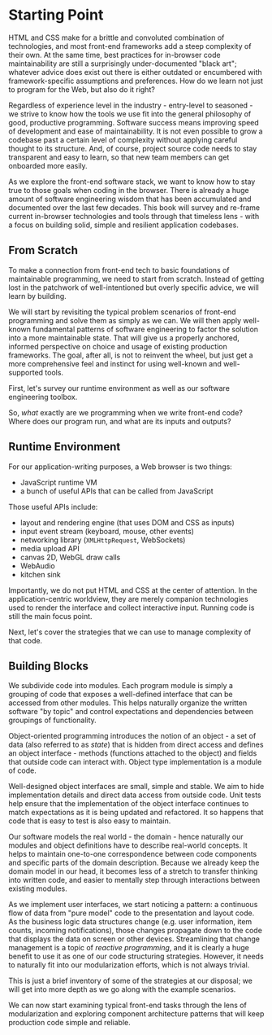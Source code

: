 # Starting Point

HTML and CSS make for a brittle and convoluted combination of technologies, and most front-end frameworks add a steep complexity of their own. At the same time, best practices for in-browser code maintainability are still a surprisingly under-documented "black art"; whatever advice does exist out there is either outdated or encumbered with framework-specific assumptions and preferences. How do we learn not just to program for the Web, but also do it right?

Regardless of experience level in the industry - entry-level to seasoned - we strive to know how the tools we use fit into the general philosophy of good, productive programming. Software success means improving speed of development and ease of maintainability. It is not even possible to grow a codebase past a certain level of complexity without applying careful thought to its structure. And, of course, project source code needs to stay transparent and easy to learn, so that new team members can get onboarded more easily.

As we explore the front-end software stack, we want to know how to stay true to those goals when coding in the browser. There is already a huge amount of software engineering wisdom that has been accumulated and documented over the last few decades. This book will survey and re-frame current in-browser technologies and tools through that timeless lens - with a focus on building solid, simple and resilient application codebases.

## From Scratch

To make a connection from front-end tech to basic foundations of maintainable programming, we need to start from scratch. Instead of getting lost in the patchwork of well-intentioned but overly specific advice, we will learn by building.

We will start by revisiting the typical problem scenarios of front-end programming and solve them as simply as we can. We will then apply well-known fundamental patterns of software engineering to factor the solution into a more maintainable state. That will give us a properly anchored, informed perspective on choice and usage of existing production frameworks. The goal, after all, is not to reinvent the wheel, but just get a more comprehensive feel and instinct for using well-known and well-supported tools.

First, let's survey our runtime environment as well as our software engineering toolbox.

So, *what* exactly are we programming when we write front-end code? Where does our program run, and what are its inputs and outputs?

## Runtime Environment

For our application-writing purposes, a Web browser is two things:

- JavaScript runtime VM
- a bunch of useful APIs that can be called from JavaScript

Those useful APIs include:

- layout and rendering engine (that uses DOM and CSS as inputs)
- input event stream (keyboard, mouse, other events)
- networking library (`XMLHttpRequest`, WebSockets)
- media upload API
- canvas 2D, WebGL draw calls
- WebAudio
- kitchen sink

Importantly, we do not put HTML and CSS at the center of attention. In the application-centric worldview, they are merely companion technologies used to render the interface and collect interactive input. Running code is still the main focus point.

Next, let's cover the strategies that we can use to manage complexity of that code.

## Building Blocks

We subdivide code into modules. Each program module is simply a grouping of code that exposes a well-defined interface that can be accessed from other modules. This helps naturally organize the written software "by topic" and control expectations and dependencies between groupings of functionality.

Object-oriented programming introduces the notion of an object - a set of data (also referred to as *state*) that is hidden from direct access and defines an object interface - methods (functions attached to the object) and fields that outside code can interact with. Object type implementation is a module of code.

Well-designed object interfaces are small, simple and stable. We aim to hide implementation details and direct data access from outside code. Unit tests help ensure that the implementation of the object interface continues to match expectations as it is being updated and refactored. It so happens that code that is easy to test is also easy to maintain.

Our software models the real world - the domain - hence naturally our modules and object definitions have to describe real-world concepts. It helps to maintain one-to-one correspondence between code components and specific parts of the domain description. Because we already keep the domain model in our head, it becomes less of a stretch to transfer thinking into written code, and easier to mentally step through interactions between existing modules.

As we implement user interfaces, we start noticing a pattern: a continuous flow of data from "pure model" code to the presentation and layout code. As the business logic data structures change (e.g. user information, item counts, incoming notifications), those changes propagate down to the code that displays the data on screen or other devices. Streamlining that change management is a topic of *reactive programming*, and it is clearly a huge benefit to use it as one of our code structuring strategies. However, it needs to naturally fit into our modularization efforts, which is not always trivial.

This is just a brief inventory of some of the strategies at our disposal; we will get into more depth as we go along with the example scenarios.

We can now start examining typical front-end tasks through the lens of modularization and exploring component architecture patterns that will keep production code simple and reliable.
